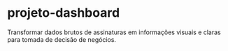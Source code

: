 # projeto-dashboard
Transformar dados brutos de assinaturas em informações visuais e claras para tomada de decisão de negócios.
